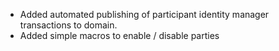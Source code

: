 * Added automated publishing of participant identity manager transactions to
  domain.
* Added simple macros to enable / disable parties
